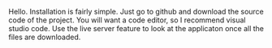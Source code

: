 Hello. Installation is fairly simple. Just go to github and download the source code of the project. You will want a code editor, so I recommend visual studio code. Use the live server feature to look at the applicaton once all the files are downloaded. 